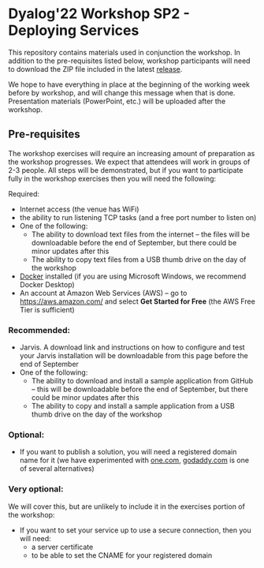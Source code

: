 # Dyalog'22 Workshop SP2 - Deploying Services

This repository contains materials used in conjunction the workshop. In addition to the pre-requisites listed below, workshop participants will need to download the ZIP file included in the latest [release](https://github.com/dyalog-training/2022-SP2).

We hope to have everything in place at the beginning of the working week before by workshop, and will change this message when that is done. Presentation materials (PowerPoint, etc.) will be uploaded after the workshop.

## Pre-requisites

The workshop exercises will require an increasing amount of preparation as the workshop progresses. We expect that attendees will work in groups of 2-3 people. All steps will be demonstrated, but if you want to participate fully in the workshop exercises then you will need the following:

Required:

- Internet access (the venue has WiFi)
- the ability to run listening TCP tasks (and a free port number to listen on)
- One of the following:
  - The ability to download text files from the internet – the files will be downloadable before the end of September, but there could be minor updates after this
  - The ability to copy text files from a USB thumb drive on the day of the workshop
- [Docker](https://www.docker.com/) installed (if you are using Microsoft Windows, we recommend Docker Desktop)
- An account at Amazon Web Services (AWS) – go to https://aws.amazon.com/ and select **Get Started for Free** (the AWS Free Tier is sufficient)

### Recommended:

- Jarvis. A download link and instructions on how to configure and test your Jarvis installation will be downloadable from this page before the end of September
- One of the following:
  - The ability to download and install a sample application from GitHub – this will be downloadable before the end of September, but there could be minor updates after this
  - The ability to copy and install a sample application from a USB thumb drive on the day of the workshop

### Optional:

- If you want to publish a solution, you will need a registered domain name for it (we have experimented with [one.com](https://www.one.com/), [godaddy.com](https://godaddy.com/) is one of several alternatives)

### Very optional:

 We will cover this, but are unlikely to include it in the exercises portion of the workshop:

- If you want to set your service up to use a secure connection, then you will need:
  - a server certificate
  - to be able to set the CNAME for your registered domain
